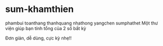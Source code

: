 # sum-khamthien
phambui
toanthang
thanhquang
nhathong
yangchen
sumphathet
Một thư viện giúp bạn tính tổng của 2 số bất kỳ

Đơn giản, dễ dùng, cực kỳ nhẹ!!
